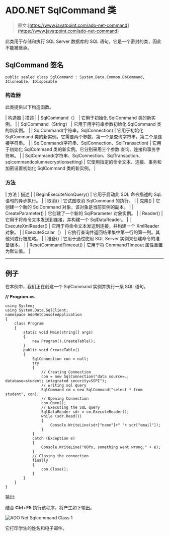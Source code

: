 # ADO.NET SqlCommand 类

> 原文:[https://www.javatpoint.com/ado-net-command](https://www.javatpoint.com/ado-net-command)

此类用于存储和执行 SQL Server 数据库的 SQL 语句。它是一个密封的类，因此不能被继承。

## SqlCommand 签名

```
public sealed class SqlCommand : System.Data.Common.DbCommand, ICloneable, IDisposable

```

### 构造器

此类提供以下构造函数。

| 构造器 | 描述 |
| SqlCommand（） | 它用于初始化 SqlCommand 类的新实例。 |
| SqlCommand（String） | 它用于用字符串参数初始化 SqlCommand 类的新实例。 |
| SqlCommand(字符串，SqlConnection) | 它用于初始化 SqlCommand 类的新实例。它需要两个参数，第一个是查询字符串，第二个是连接字符串。 |
| SqlCommand(字符串、SqlConnection、SqlTransaction) | 它用于初始化 SqlCommand 类的新实例。它分别采用三个参数:查询、连接和事务字符串。 |
| SqlCommand(字符串、SqlConnection、SqlTransaction、sqlcommandcolumnecryptionsetting) | 它使用指定的命令文本、连接、事务和加密设置初始化 SqlCommand 类的新实例。 |

### 方法

| 方法 | 描述 |
| BeginExecuteNonQuery() | 它用于启动此 SQL 命令描述的 SqL 语句的异步执行。 |
| 取消() | 它试图取消 SqlCommand 的执行。 |
| 克隆() | 它创建一个新的 SqlCommand 对象，该对象是当前实例的副本。 |
| CreateParameter() | 它创建了一个新的 SqlParameter 对象实例。 |
| Reader() | 它用于将命令文本发送到连接，并构建一个 SqlDataReader。 |
| ExecuteXmlReader() | 它用于将命令文本发送到连接，并构建一个 XmlReader 对象。 |
| ExecuteScalar（） | 它执行查询并返回结果集中第一行的第一列。其他列或行被忽略。 |
| 准备() | 它用于通过使用 SQL Server 实例来创建命令的准备版本。 |
| ResetCommandTimeout() | 它用于将 CommandTimeout 属性重置为默认值。 |

* * *

## 例子

在本例中，我们正在创建一个 SqlCommand 实例并执行一条 SQL 语句。

**// Program.cs**

```
using System;
using System.Data.SqlClient;
namespace AdoNetConsoleApplication
{
    class Program
    {
        static void Main(string[] args)
        {
            new Program().CreateTable();
        }
        public void CreateTable()
        {
            SqlConnection con = null;
            try
            {
                // Creating Connection
                con = new SqlConnection("data source=.; database=student; integrated security=SSPI");
                // writing sql query
                SqlCommand cm = new SqlCommand("select * from student", con);
                // Opening Connection
                con.Open();
                // Executing the SQL query
                SqlDataReader sdr = cm.ExecuteReader();
                while (sdr.Read())
                {
                    Console.WriteLine(sdr["name"]+" "+ sdr["email"]);
                }
            }
            catch (Exception e)
            {
                Console.WriteLine("OOPs, something went wrong." + e);
            }
            // Closing the connection
            finally
            {
                con.Close();
            }
        }
    }
}

```

输出:

结合 **Ctrl+F5** 执行该程序，将产生如下输出。

![ADO Net Sqlcommand Class 1](../Images/a77dd1a53a29135257bc50aceffa43f6.png)

它打印学生的姓名和电子邮件。